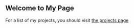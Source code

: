## Welcome to My Page

For a list of my projects, you should visit [the projects page](PROJECTS.md)
